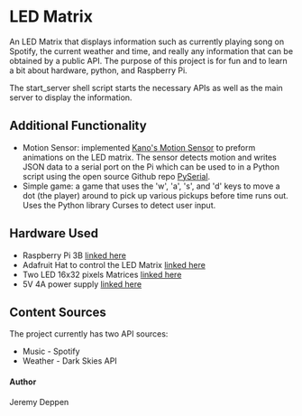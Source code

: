 # LED Matrix

An LED Matrix that displays information such as currently playing song on Spotify, the current weather and time, and really any information that can be obtained by a public API.
The purpose of this project is for fun and to learn a bit about hardware, python, and Raspberry Pi.

The start_server shell script starts the necessary APIs as well as the main server to display the information.

## Additional Functionality
* Motion Sensor: implemented [Kano's Motion Sensor](https://kano.me/store/us/products/motion-sensor-kit) to preform animations on the LED matrix. The sensor detects motion and writes JSON data to a serial port on the Pi which can be used to in a Python script using the open source Github repo [PySerial](https://github.com/pyserial/pyserial).
* Simple game: a game that uses the 'w', 'a', 's', and 'd' keys to move a dot (the player) around to pick up various pickups before time runs out. Uses the Python library Curses to detect user input.

## Hardware Used

* Raspberry Pi 3B [linked here](https://www.raspberrypi.org/products/raspberry-pi-3-model-b/)
* Adafruit Hat to control the LED Matrix [linked here](https://www.adafruit.com/product/2345)
* Two LED 16x32 pixels Matrices [linked here](https://www.adafruit.com/product/420)
* 5V 4A power supply [linked here](https://www.adafruit.com/product/1466)

## Content Sources
The project currently has two API sources:
 * Music - Spotify
 * Weather - Dark Skies API


#### Author
Jeremy Deppen

